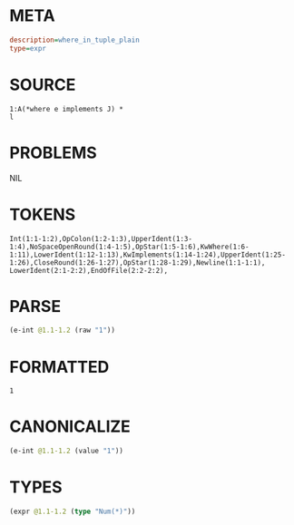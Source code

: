 # META
~~~ini
description=where_in_tuple_plain
type=expr
~~~
# SOURCE
~~~roc
1:A(*where e implements J) *
l
~~~
# PROBLEMS
NIL
# TOKENS
~~~zig
Int(1:1-1:2),OpColon(1:2-1:3),UpperIdent(1:3-1:4),NoSpaceOpenRound(1:4-1:5),OpStar(1:5-1:6),KwWhere(1:6-1:11),LowerIdent(1:12-1:13),KwImplements(1:14-1:24),UpperIdent(1:25-1:26),CloseRound(1:26-1:27),OpStar(1:28-1:29),Newline(1:1-1:1),
LowerIdent(2:1-2:2),EndOfFile(2:2-2:2),
~~~
# PARSE
~~~clojure
(e-int @1.1-1.2 (raw "1"))
~~~
# FORMATTED
~~~roc
1
~~~
# CANONICALIZE
~~~clojure
(e-int @1.1-1.2 (value "1"))
~~~
# TYPES
~~~clojure
(expr @1.1-1.2 (type "Num(*)"))
~~~
